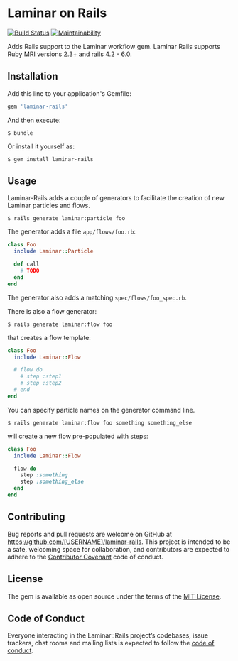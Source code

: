 # Laminar on Rails
[![Build Status](https://travis-ci.org/rmlockerd/laminar-rails.svg?branch=master)](https://travis-ci.org/rmlockerd/laminar-rails)
[![Maintainability](https://api.codeclimate.com/v1/badges/a99a88d28ad37a79dbf6/maintainability)](https://codeclimate.com/github/codeclimate/codeclimate/maintainability)

Adds Rails support to the Laminar workflow gem. Laminar Rails supports Ruby MRI versions 2.3+ and rails 4.2 - 6.0.

## Installation

Add this line to your application's Gemfile:

```ruby
gem 'laminar-rails'
```

And then execute:

    $ bundle

Or install it yourself as:

    $ gem install laminar-rails

## Usage

Laminar-Rails adds a couple of generators to facilitate the creation of
new Laminar particles and flows.

```
$ rails generate laminar:particle foo
```

The generator adds a file ``app/flows/foo.rb``:

```ruby
class Foo
  include Laminar::Particle

  def call
    # TODO
  end
end
```

The generator also adds a matching ``spec/flows/foo_spec.rb``.

There is also a flow generator:

```
$ rails generate laminar:flow foo
```

that creates a flow template:

```ruby
class Foo
  include Laminar::Flow

  # flow do
    # step :step1
    # step :step2
  # end
end
```

You can specify particle names on the generator command line.
```
$ rails generate laminar:flow foo something something_else
```

will create a new flow pre-populated with steps:

```ruby
class Foo
  include Laminar::Flow

  flow do
    step :something
    step :something_else
  end
end
```

## Contributing

Bug reports and pull requests are welcome on GitHub at https://github.com/[USERNAME]/laminar-rails. This project is intended to be a safe, welcoming space for collaboration, and contributors are expected to adhere to the [Contributor Covenant](http://contributor-covenant.org) code of conduct.

## License

The gem is available as open source under the terms of the [MIT License](https://opensource.org/licenses/MIT).

## Code of Conduct

Everyone interacting in the Laminar::Rails project’s codebases, issue trackers, chat rooms and mailing lists is expected to follow the [code of conduct](https://github.com/[USERNAME]/laminar-rails/blob/master/CODE_OF_CONDUCT.md).
